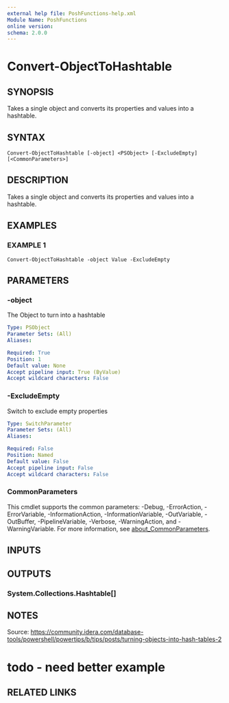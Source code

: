 ```yaml
---
external help file: PoshFunctions-help.xml
Module Name: PoshFunctions
online version:
schema: 2.0.0
---
```


# Convert-ObjectToHashtable

## SYNOPSIS
Takes a single object and converts its properties and values into a hashtable.

## SYNTAX

```
Convert-ObjectToHashtable [-object] <PSObject> [-ExcludeEmpty] [<CommonParameters>]
```

## DESCRIPTION
Takes a single object and converts its properties and values into a hashtable.

## EXAMPLES

### EXAMPLE 1
```
Convert-ObjectToHashtable -object Value -ExcludeEmpty
```

## PARAMETERS

### -object
The Object to turn into a hashtable

```yaml
Type: PSObject
Parameter Sets: (All)
Aliases:

Required: True
Position: 1
Default value: None
Accept pipeline input: True (ByValue)
Accept wildcard characters: False
```

### -ExcludeEmpty
Switch to exclude empty properties

```yaml
Type: SwitchParameter
Parameter Sets: (All)
Aliases:

Required: False
Position: Named
Default value: False
Accept pipeline input: False
Accept wildcard characters: False
```

### CommonParameters
This cmdlet supports the common parameters: -Debug, -ErrorAction, -ErrorVariable, -InformationAction, -InformationVariable, -OutVariable, -OutBuffer, -PipelineVariable, -Verbose, -WarningAction, and -WarningVariable. For more information, see [about_CommonParameters](http://go.microsoft.com/fwlink/?LinkID=113216).

## INPUTS

## OUTPUTS

### System.Collections.Hashtable[]
## NOTES
Source: https://community.idera.com/database-tools/powershell/powertips/b/tips/posts/turning-objects-into-hash-tables-2

# todo - need better example

## RELATED LINKS
